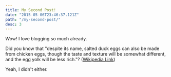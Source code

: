 ```yaml
---
title: My Second Post!
date: "2015-05-06T23:46:37.121Z"
path: "/my-second-post/"
desc: 3
---
```


Wow! I love blogging so much already.

Did you know that "despite its name, salted duck eggs can also be made from chicken eggs, though the taste and texture will be somewhat different, and the egg yolk will be less rich."? ([Wikipedia Link](http://en.wikipedia.org/wiki/Salted_duck_egg))

Yeah, I didn't either.
